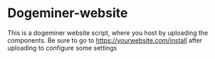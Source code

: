 # Dogeminer-website
This is a dogeminer website script, where you host by uploading the components. Be sure to go to https://yourwebsite.com/install after uploading to configure some settings
